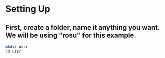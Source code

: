 # Setting Up
## First, create a folder, name it anything you want. We will be using "rosu" for this example.
```sh
mkdir ussr
cd ussr
```
##
